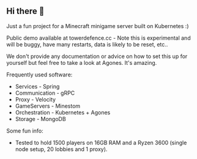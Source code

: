 ## Hi there 👋

Just a fun project for a Minecraft minigame server built on Kubernetes :)

Public demo available at towerdefence.cc - Note this is experimental and will be buggy, have many restarts, data is likely to be reset, etc..

We don't provide any documentation or advice on how to set this up for yourself but feel free to take a look at Agones. It's amazing.

Frequently used software:
  - Services - Spring
  - Communication - gRPC
  - Proxy - Velocity
  - GameServers - Minestom
  - Orchestration - Kubernetes + Agones
  - Storage - MongoDB

Some fun info:
  - Tested to hold 1500 players on 16GB RAM and a Ryzen 3600 (single node setup, 20 lobbies and 1 proxy).
